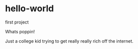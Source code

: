 # hello-world
first project

Whats poppin!

Just a college kid trying to get really really rich off the internet. 
